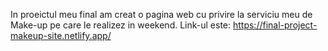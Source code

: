In proeictul meu final am creat o pagina web cu privire la serviciu meu de Make-up pe care le realizez in weekend. 
Link-ul este: https://final-project-makeup-site.netlify.app/ 
